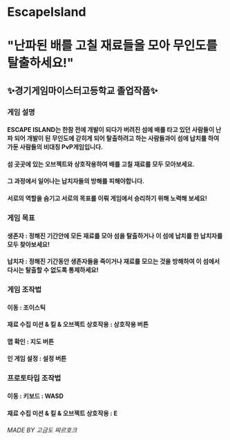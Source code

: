 # EscapeIsland  
# **"난파된 배를 고칠 재료들을 모아 무인도를 탈출하세요!"**
## ✨경기게임마이스터고등학교 졸업작품✨

### 게임 설명  
#### ESCAPE ISLAND는 한참 전에 개발이 되다가 버려진 섬에 배를 타고 있던 사람들이 난파 되어 개발이 된 무인도에 갇히게 되어 탈출하려고 하는 사람들과이 섬에 납치를 하여 가둔 사람들의 비대칭 PvP게임입니다.
#### 섬 곳곳에 있는 오브젝트와 상호작용하여 배를 고칠 재료를 모두 모아보세요.
#### 그 과정에서 일어나는 납치자들의 방해를 피해야합니다.
#### 서로의 역할을 숨기고 서로의 목표를 이뤄 게임에서 승리하기 위해 노력해 보세요!

### **게임 목표**
#### 생존자 : 정해진 기간안에 모든 재료를 모아 섬을 탈출하거나 이 섬에 납치를 한 납치자를 모두 찾아보세요!
#### 납치자 : 정해진 기간동안 생존자들을 죽이거나 재료를 모으는 것을 방해하여 이 섬에서 다시는 탈출할 수 없도록 통제하세요!

### **게임 조작법**
#### **이동 :** 조이스틱
#### **재료 수집 미션 & 킬 & 오브젝트 상호작용 :** 상호작용 버튼
#### **맵 확인 :** 지도 버튼
#### **인 게임 설정 :** 설정 버튼

### **프로토타입 조작법**
#### **이동 :** 키보드 : WASD
#### **재료 수집 미션 & 킬 & 오브젝트 상호작용 :** E

###### MADE BY 고금도 찌르호크
